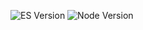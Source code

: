 ![ES Version](https://img.shields.io/badge/ES-2020-yellow)
![Node Version](https://img.shields.io/badge/node-12.x-green)
